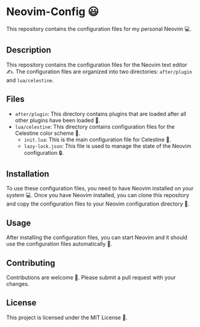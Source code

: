 # Neovim-Config 😃

  This repository contains the configuration files for my personal Neovim 💻.

  ## Description

  This repository contains the configuration files for the Neovim text editor ✍️. The configuration files are organized into two directories: `after/plugin` and `lua/celestine`.

  ## Files

  - `after/plugin`: This directory contains plugins that are loaded after all other plugins have been loaded 🔄.
  - `lua/celestine`: This directory contains configuration files for the Celestine color scheme 🎨.
    - `init.lua`: This is the main configuration file for Celestine 📄.
    - `lazy-lock.json`: This file is used to manage the state of the Neovim configuration 🔒.

  ## Installation

  To use these configuration files, you need to have Neovim installed on your system 💻. Once you have Neovim installed, you can clone this repository and copy the configuration files to your Neovim configuration directory 📂.

  ## Usage

  After installing the configuration files, you can start Neovim and it should use the configuration files automatically 🚀.

  ## Contributing

  Contributions are welcome 🙌. Please submit a pull request with your changes.

  ## License

  This project is licensed under the MIT License 📜.

